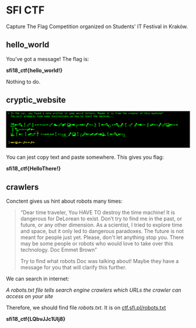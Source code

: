 # SFI CTF

Capture The Flag Competition organized on Students' IT Festival in Kraków.

## hello_world

You’ve got a message!
The flag is:

**sfi18_ctf{hello_world!}**

Nothing to do.

## cryptic_website

![cryptic_website](./images/cryptic_website.png)

You can jest copy text and paste somewhere. This gives you flag:

**sfi18_ctf{HelloThere!}**

## crawlers

Conctent gives us hint about robots many times:

> “Dear time traveler,
You HAVE TO destroy the time machine! It is dangerous for DeLorean to exist. Don’t try to find me in the past, or future, or any other dimension. As a scientist, I tried to explore time and space, but it only led to dangerous paradoxes. The future is not meant for people just yet. Please, don't let anything stop you. There may be some people or robots who would love to take over this technology. Doc Emmet Brown”
> 
> Try to find what robots Doc was talking about! Maybe they have a message for you that will clarify this further.

We can search in internet:

*A robots.txt file tells search engine crawlers which URLs the crawler can access on your site*

Therefore, we should find file *robots.txt*. It is on [ctf.sfi.pl/robots.txt](https://ctf.sfi.pl/robots.txt)

**sfi18_ctf{LQbvJJc1Ulj8}**
